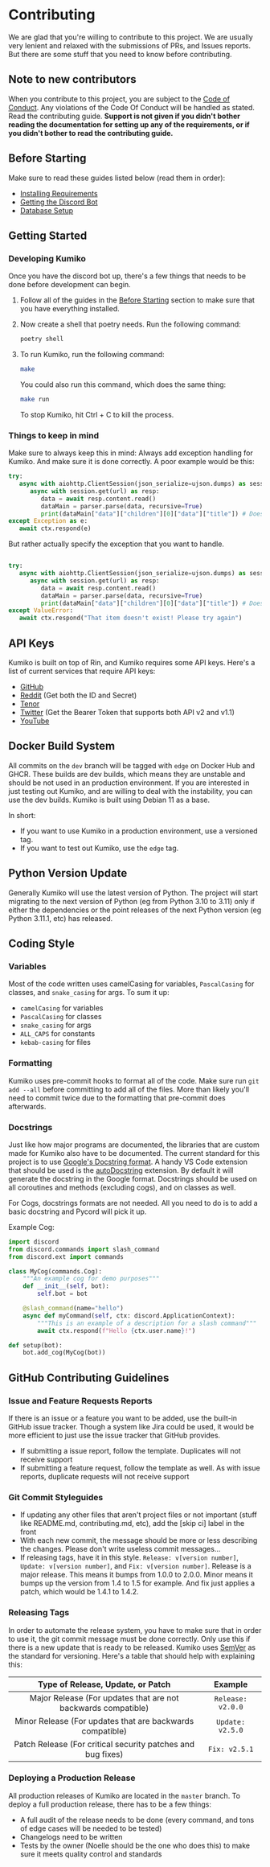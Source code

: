 # Contributing

We are glad that you're willing to contribute to this project. We are usually very lenient and relaxed with the submissions of PRs, and Issues reports. But there are some stuff that you need to know before contributing.

## Note to new contributors

When you contribute to this project, you are subject to the [Code of Conduct](./CODE_OF_CONDUCT.md). Any violations of the Code Of Conduct will be handled as stated. Read the contributing guide. **Support is not given if you didn't bother reading the documentation for setting up any of the requirements, or if you didn't bother to read the contributing guide.**

## Before Starting

Make sure to read these guides listed below (read them in order):

- [Installing Requirements](./installing-requirements.md)
- [Getting the Discord Bot](./getting-discord-bot.md)
- [Database Setup](./database-setup.md)

## Getting Started
### Developing Kumiko

Once you have the discord bot up, there's a few things that needs to be done before development can begin. 

1. Follow all of the guides in the [Before Starting](#Before-Starting) section to make sure that you have everything installed.
2. Now create a shell that poetry needs. Run the following command:

    ```sh
    poetry shell
    ```

3. To run Kumiko, run the following command:

   ```sh
   make
   ```

   You could also run this command, which does the same thing:

   ```sh
   make run
   ```

   To stop Kumiko, hit Ctrl + C to kill the process. 

### Things to keep in mind

Make sure to always keep this in mind: Always add exception handling for Kumiko. And make sure it is done correctly. A poor example would be this:

   ```py
   try:
      async with aiohttp.ClientSession(json_serialize=ujson.dumps) as session:
         async with session.get(url) as resp:
            data = await resp.content.read()
            dataMain = parser.parse(data, recursive=True)
            print(dataMain["data"]["children"][0]["data"]["title"]) # Doesn't exist within JSON data
   except Exception as e:
      await ctx.respond(e)
   ```
   But rather actually specify the exception that you want to handle.

   ```py

   try:
      async with aiohttp.ClientSession(json_serialize=ujson.dumps) as session:
         async with session.get(url) as resp:
            data = await resp.content.read()
            dataMain = parser.parse(data, recursive=True)
            print(dataMain["data"]["children"][0]["data"]["title"]) # Doesn't exist within JSON data
   except ValueError:
      await ctx.respond("That item doesn't exist! Please try again")
   ```

## API Keys

Kumiko is built on top of Rin, and Kumiko requires some API keys. Here's a list of current services that require API keys:

- [GitHub](https://docs.github.com/en/rest/guides/basics-of-authentication)
- [Reddit](https://www.reddit.com/prefs/apps) (Get both the ID and Secret)
- [Tenor](https://developers.google.com/tenor/guides/quickstart#setup)
- [Twitter](https://developer.twitter.com/en/docs/twitter-api/getting-started/about-twitter-api) (Get the Bearer Token that supports both API v2 and v1.1)
- [YouTube](https://developers.google.com/youtube/registering_an_application)

## Docker Build System
All commits on the `dev` branch will be tagged with `edge` on Docker Hub and GHCR. These builds are dev builds, which means they are unstable and should be not used in an production environment. If you are interested in just testing out Kumiko, and are willing to deal with the instability, you can use the dev builds. Kumiko is built using Debian 11 as a base.

In short:

- If you want to use Kumiko in a production environment, use a versioned tag.
- If you want to test out Kumiko, use the `edge` tag.

## Python Version Update

Generally Kumiko will use the latest version of Python. The project will start migrating to the next version of Python (eg from Python 3.10 to 3.11) only if either the dependencies or the point releases of the next Python version (eg Python 3.11.1, etc) has released.

## Coding Style
### Variables

Most of the code written uses camelCasing for variables, `PascalCasing` for classes, and `snake_casing` for args. To sum it up:

- `camelCasing` for variables
- `PascalCasing` for classes
- `snake_casing` for args
- `ALL_CAPS` for constants
- `kebab-casing` for files

### Formatting

Kumiko uses pre-commit hooks to format all of the code. Make sure run `git add --all` before committing to add all of the files. More than likely you'll need to commit twice due to the formatting that pre-commit does afterwards.

### Docstrings

Just like how major programs are documented, the libraries that are custom made for Kumiko also have to be documented. The current standard for this project is to use [Google's Docstring format](https://google.github.io/styleguide/pyguide.html#s3.8-comments-and-docstrings). A handy VS Code extension that should be used is the [autoDocstring](https://marketplace.visualstudio.com/items?itemName=njpwerner.autodocstring) extension. By default it will generate the docstring in the Google format. Docstrings should be used on all coroutines and methods (excluding cogs), and on classes as well. 

For Cogs, docstrings formats are not needed. All you need to do is to add a basic docstring and Pycord will pick it up.

Example Cog:

```py 
import discord
from discord.commands import slash_command
from discord.ext import commands

class MyCog(commands.Cog):
    """An example cog for demo purposes"""
    def __init__(self, bot):
        self.bot = bot

    @slash_command(name="hello")
    async def myCommand(self, ctx: discord.ApplicationContext):
        """This is an example of a description for a slash command"""
        await ctx.respond(f"Hello {ctx.user.name}!")

def setup(bot):
    bot.add_cog(MyCog(bot))
```
## GitHub Contributing Guidelines
### Issue and Feature Requests Reports

If there is an issue or a feature you want to be added, use the built-in GitHub issue tracker. Though a system like Jira could be used, it would be more efficient to just use the issue tracker that GitHub provides. 

- If submitting a issue report, follow the template. Duplicates will not receive support
- If submitting a feature request, follow the template as well. As with issue reports, duplicate requests will not receive support

### Git Commit Styleguides

- If updating any other files that aren't project files or not important (stuff like README.md, contributing.md, etc), add the [skip ci] label in the front
- With each new commit, the message should be more or less describing the changes. Please don't write useless commit messages...
- If releasing tags, have it in this style. `Release: v[version number]`, `Update: v[version number]`, and `Fix: v[version number]`. Release is a major release. This means it bumps from 1.0.0 to 2.0.0. Minor means it bumps up the version from 1.4 to 1.5 for example. And fix just applies a patch, which would be 1.4.1 to 1.4.2.

### Releasing Tags
In order to automate the release system, you have to make sure that in order to use it, the git commit message must be done correctly. Only use this if there is a new update that is ready to be released. Kumiko uses [SemVer](https://semver.org/) as the standard for versioning. Here's a table that should help with explaining this:

| Type of Release, Update, or Patch | Example |
|              :--:                 | :--:    | 
| Major Release (For updates that are not backwards compatible) | `Release: v2.0.0` | 
| Minor Release (For updates that are backwards compatible) | `Update: v2.5.0`|
| Patch Release (For critical security patches and bug fixes) | `Fix: v2.5.1` |

### Deploying a Production Release

All production releases of Kumiko are located in the `master` branch. To deploy a full production release, there has to be a few things:

- A full audit of the release needs to be done (every command, and tons of edge cases will be needed to be tested)
- Changelogs need to be written 
- Tests by the owner (Noelle should be the one who does this) to make sure it meets quality control and standards